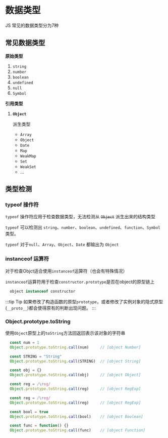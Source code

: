 # 数据类型

JS 常见的数据类型分为7种

## 常见数据类型

**原始类型**

  1. `string`
  2. `number`
  3. `boolean`
  4. `undefined`
  5. `null`
  6. `Symbol`

**引用类型**

1. **`Object`**

    派生类型
    - `Array`
    - `Object`
    - `Date`
    - `Map`
    - `WeakMap`
    - `Set`
    - `WeakSet`
    - ...

## 类型检测

### **typeof 操作符**

`typeof` 操作符应用于检查数据类型，无法检测从 ~~`Object`~~ 派生出来的结构类型

`typeof` 可以检测出 `string`、`number`、`boolean`、`undefined`、`function`、`Symbol`类型。

`typeof` 对于`null`、`Array`、`Object`、`Date` 都输出为 `Object`

### **instanceof 运算符**

对于检查Objct适合使用`instanceof`运算符（也会有特殊情况）

`instanceof`运算符用于检查`constructor.prototype`是否在object的原型链上

```js
  object instanceof constructor
```

:::tip Tip
如果修改了构造函数的原型`prototype`，或者修改了实例对象的隐式原型(`__proto__`)都会使得原有的判断出现问题。
:::

### **Object.prototype.toString**

使用`Object`原型上的`toString`方法回返回表示该对象的字符串

```js
  const num = 1
  Object.prototype.toString.call(num)     // [object Number]

  const STRING = "String"
  Object.prototype.toString.call(STRING)  // [object String]

  const obj = {}
  Object.prototype.toString.call(obj)     // [object Object]

  const reg = /\reg/
  Object.prototype.toString.call(reg)     // [object RegExp]

  const reg = /\reg/
  Object.prototype.toString.call(reg)     // [object RegExp]

  const bool = true
  Object.prototype.toString.call(bool)    // [object Boolean]

  const func = function() {}
  Object.prototype.toString.call(func)    // [object Function]
```